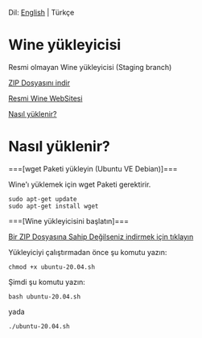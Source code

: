 Dil: [English](https://github.com/OverdueWeevil2/Wine-Installer-for-Ubuntu/blob/main/README.md#readme) | Türkçe
# Wine yükleyicisi
Resmi olmayan Wine yükleyicisi (Staging branch)

[ZIP Dosyasını indir](https://github.com/OverdueWeevil2/Wine-Installer-for-Ubuntu/archive/main.zip)

[Resmi Wine WebSitesi](https://winehq.org)

[Nasıl yüklenir?](#nasıl-yüklenir)

# Nasıl yüklenir?
===[wget Paketi yükleyin (Ubuntu VE Debian)]===

Wine'ı yüklemek için wget Paketi gerektirir.

    sudo apt-get update
    sudo apt-get install wget
    
===[Wine yükleyicisini başlatın]===

[Bir ZIP Dosyasına Sahip Değilseniz indirmek için tıklayın](https://github.com/OverdueWeevil2/Wine-Installer-for-Ubuntu/archive/main.zip)

Yükleyiciyi çalıştırmadan önce şu komutu yazın:

    chmod +x ubuntu-20.04.sh
Şimdi şu komutu yazın:

    bash ubuntu-20.04.sh
yada

    ./ubuntu-20.04.sh
